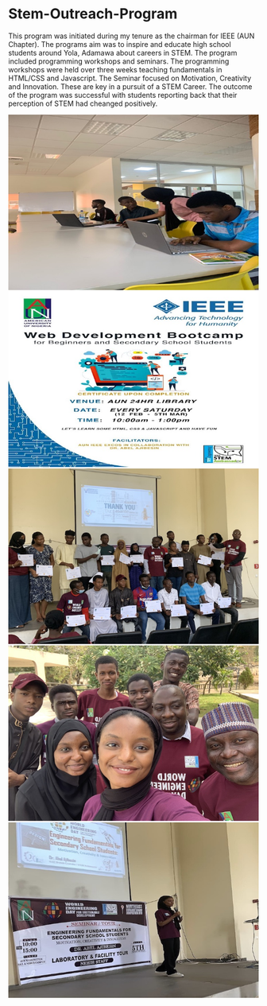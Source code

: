# Stem-Outreach-Program

This program was initiated during my tenure as the chairman for IEEE (AUN Chapter). 
The programs aim was to inspire and educate high school students around Yola, Adamawa about careers in STEM. The program included programming workshops and seminars.
The programming workshops were held over three weeks teaching fundamentals in HTML/CSS and Javascript.
The Seminar focused on Motivation, Creativity and Innovation. These are key in a pursuit of a STEM Career.
The outcome of the program was successful with students reporting back that their perception of STEM had cheanged positively.


![](https://github.com/IlhamMalabu/Stem-Outreach-Program/blob/main/images/IMG_6286.JPG)
![](https://github.com/IlhamMalabu/Stem-Outreach-Program/blob/main/images/IMG_6287.JPG)
![](https://github.com/IlhamMalabu/Stem-Outreach-Program/blob/main/images/IMG_8483%20copy%202.jpg)
![](https://github.com/IlhamMalabu/Stem-Outreach-Program/blob/main/images/IMG_8541%20final.jpg)
![](https://github.com/IlhamMalabu/Stem-Outreach-Program/blob/main/images/IMG_8734.JPG)
